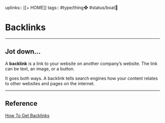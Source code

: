 uplinks:: [[+ HOME]]
tags:: #type/thing❖  #status/boat🚤 

# Backlinks
---
## Jot down...
A **backlink** is a link to your website on another company’s website. The link can be text, an image, or a button. 

It goes both ways. A backlink tells search engines how your content relates to other websites and pages on the internet.

---
## Reference
[How To Get Backlinks](https://www.bluehost.com/resources/how-to-get-backlinks-to-your-website/?utm_source=google&utm_medium=genericsearch&gclid=CjwKCAiAhreNBhAYEiwAFGGKPJzNvSAU8VzLUAZwyioUTgbVuu2w4q8F3DMxUjo5NABDvMrrlK2m7RoCEjgQAvD_BwE&gclsrc=aw.ds)